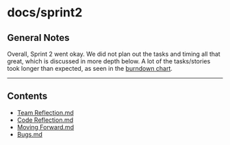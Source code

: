 # docs/sprint2
## General Notes
Overall, Sprint 2 went okay. We did not plan out the tasks and timing all that great, which is discussed in more depth below. A lot of the tasks/stories took longer than expected, as seen in the [burndown chart](BurndownChart.jpg).

---
## Contents
- [Team Reflection.md](Team-Reflection.md)
- [Code Reflection.md](Code-Reflection.md)
- [Moving Forward.md](Moving-Forward.md)
- [Bugs.md](Bugs.md)
